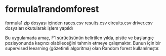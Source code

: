 # formula1randomforest


formula1 zip dosyası içinden 
races.csv
results.csv
circuits.csv
driver.csv
dosyaları okutularak işlem yapıldı

Bu uygulamada amaç, F1 sürücüsünün belirtilen yılda, pistte ve başlangıç pozisyonunda 
kaçıncı olabileceğini tahmin etmeye çalışmaktır.
Bunun için bir supervised leearning (gözetimli algoritma) olan Random forest kullanılmıştır.
